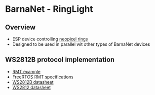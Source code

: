 # BarnaNet - RingLight

## Overview
- ESP device controlling [neopixel rings](https://www.emag.hu/rgb-led-gyuru-16-bites-ws2812-5050-ai1207/pd/D9MCXVMBM/)
- Designed to be used in parallel wit other types of BarnaNet devices 

## WS2812B protocol implementation
- [RMT example](https://github.com/espressif/esp-idf/tree/f404fe96b17692e3f1de536a3d73a180cdb53b42/examples/peripherals/rmt/led_strip/main)
- [FreeRTOS RMT specifications](https://docs.espressif.com/projects/esp-idf/en/stable/esp32/api-reference/peripherals/rmt.html)
- [WS2812B datasheet](https://cdn-shop.adafruit.com/datasheets/WS2812B.pdf)
- [WS2812 datasheet](https://cdn-shop.adafruit.com/datasheets/WS2812.pdf)
